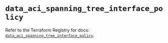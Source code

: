 # `data_aci_spanning_tree_interface_policy`

Refer to the Terraform Registry for docs: [`data_aci_spanning_tree_interface_policy`](https://registry.terraform.io/providers/ciscodevnet/aci/2.17.0/docs/data-sources/spanning_tree_interface_policy).
